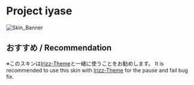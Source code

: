 # Project iyase

![Skin_Banner](https://github.com/iyaseotoge/Project-iyase/assets/168723509/13a1049a-c195-4469-9281-d67e738eb185)

## おすすめ / Recommendation
※このスキンは[Irizz-Theme](https://github.com/Thetan-ILW/Irizz-Theme)と一緒に使うことをお勧めします。
It is recommended to use this skin with [Irizz-Theme](https://github.com/Thetan-ILW/Irizz-Theme) for the pause and fail bug fix.
